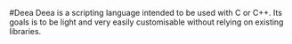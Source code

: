 #Deea 
Deea is a scripting language intended to be used with C or C++. 
Its goals is to be light and very easily customisable without relying on existing libraries.

